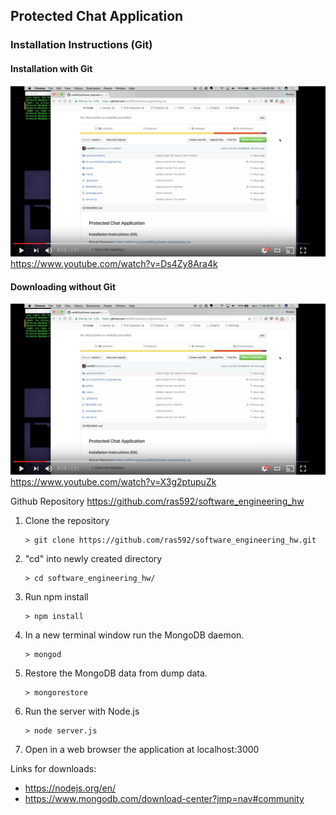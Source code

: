 ## Protected Chat Application

### Installation Instructions (Git)
#### Installation with Git
[![Installation with Git](./readme_video.png)](https://www.youtube.com/watch?v=Ds4Zy8Ara4k "Installation with Git")
https://www.youtube.com/watch?v=Ds4Zy8Ara4k
#### Downloading without Git
[![Downloading without Git](./readme_video.png)](https://www.youtube.com/watch?v=X3g2ptupuZk "Downloading without Git")
https://www.youtube.com/watch?v=X3g2ptupuZk

Github Repository https://github.com/ras592/software_engineering_hw

1. Clone the repository

    ```shell
    > git clone https://github.com/ras592/software_engineering_hw.git
    ```
2. "cd" into newly created directory

    ```shell
    > cd software_engineering_hw/
    ```
3. Run npm install

    ```shell
    > npm install
    ```
4. In a new terminal window run the MongoDB daemon.

    ```shell
    > mongod
    ```
5. Restore the MongoDB data from dump data.

    ```shell
    > mongorestore
    ```
6. Run the server with Node.js

    ```shell
    > node server.js
    ```
7. Open in a web browser the application at localhost:3000

Links for downloads:
- https://nodejs.org/en/
- https://www.mongodb.com/download-center?jmp=nav#community
